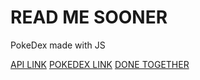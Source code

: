 <h1>READ ME SOONER</h1>
<p>PokeDex made with JS</p>
<a href="https://pokeapi.co/">API LINK</a>
<a href="https://alencarleo.github.io/JS-PokeDex/">POKEDEX LINK</a>
<a href="https://www.youtube.com/watch?v=Uptu3NrBFBM&t=1387s">DONE TOGETHER</a>

